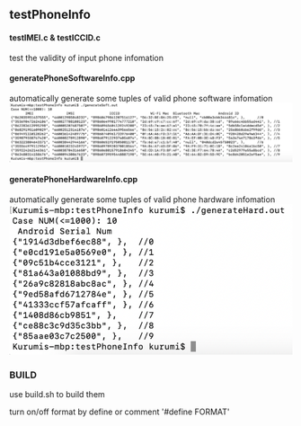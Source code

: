 ## testPhoneInfo

#### testIMEI.c & testICCID.c
test the validity of input phone infomation

#### generatePhoneSoftwareInfo.cpp
automatically generate some tuples of valid phone software infomation
![Software Information](https://raw.githubusercontent.com/KurumiSerori/testPhoneInfo/master/soft.png)

#### generatePhoneHardwareInfo.cpp
automatically generate some tuples of valid phone hardware infomation
![Hardware Information](https://raw.githubusercontent.com/KurumiSerori/testPhoneInfo/master/hard.png)

### BUILD

use build.sh to build them

turn on/off format by define or comment '#define FORMAT'
